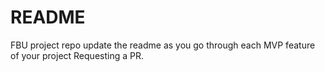 # README
FBU project repo
update the readme as you go through each MVP feature of your project
Requesting a PR.
